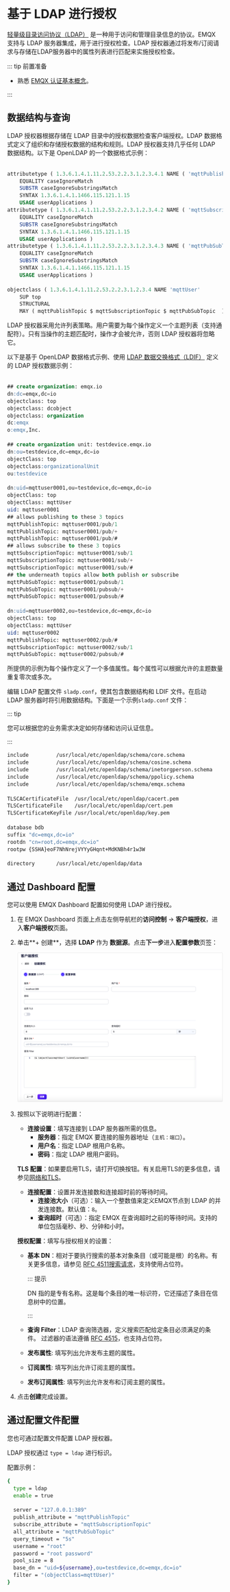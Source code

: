 # 基于 LDAP 进行授权

[轻量级目录访问协议（LDAP）](https://ldap.com/) 是一种用于访问和管理目录信息的协议。EMQX 支持与 LDAP 服务器集成，用于进行授权检查。LDAP 授权器通过将发布/订阅请求与存储在LDAP服务器中的属性列表进行匹配来实施授权检查。

::: tip 前置准备

- 熟悉 [EMQX 认证基本概念](../authn/authn.md)。

:::

## 数据结构与查询

LDAP 授权器根据存储在 LDAP 目录中的授权数据检查客户端授权。LDAP 数据格式定义了组织和存储授权数据的结构和规则。LDAP 授权器支持几乎任何 LDAP 数据结构。以下是 OpenLDAP 的一个数据格式示例：

```sql

attributetype ( 1.3.6.1.4.1.11.2.53.2.2.3.1.2.3.4.1 NAME ( 'mqttPublishTopic' 'mpt' )
	EQUALITY caseIgnoreMatch
	SUBSTR caseIgnoreSubstringsMatch
	SYNTAX 1.3.6.1.4.1.1466.115.121.1.15
	USAGE userApplications )
attributetype ( 1.3.6.1.4.1.11.2.53.2.2.3.1.2.3.4.2 NAME ( 'mqttSubscriptionTopic' 'mst' )
	EQUALITY caseIgnoreMatch
	SUBSTR caseIgnoreSubstringsMatch
	SYNTAX 1.3.6.1.4.1.1466.115.121.1.15
	USAGE userApplications )
attributetype ( 1.3.6.1.4.1.11.2.53.2.2.3.1.2.3.4.3 NAME ( 'mqttPubSubTopic' 'mpst' )
	EQUALITY caseIgnoreMatch
	SUBSTR caseIgnoreSubstringsMatch
	SYNTAX 1.3.6.1.4.1.1466.115.121.1.15
	USAGE userApplications )

objectclass ( 1.3.6.1.4.1.11.2.53.2.2.3.1.2.3.4 NAME 'mqttUser'
    SUP top
	STRUCTURAL
	MAY ( mqttPublishTopic $ mqttSubscriptionTopic $ mqttPubSubTopic  ) )

```
LDAP 授权器采用允许列表策略。用户需要为每个操作定义一个主题列表（支持通配符）。只有当操作的主题匹配时，操作才会被允许，否则 LDAP 授权器将忽略它。

以下是基于 OpenLDAP 数据格式示例、使用 [LDAP 数据交换格式（LDIF）](https://ldap.com/ldif-the-ldap-data-interchange-format/) 定义的 LDAP 授权数据示例：

```sql

## create organization: emqx.io
dn:dc=emqx,dc=io
objectclass: top
objectclass: dcobject
objectclass: organization
dc:emqx
o:emqx,Inc.

## create organization unit: testdevice.emqx.io
dn:ou=testdevice,dc=emqx,dc=io
objectClass: top
objectclass:organizationalUnit
ou:testdevice

dn:uid=mqttuser0001,ou=testdevice,dc=emqx,dc=io
objectClass: top
objectClass: mqttUser
uid: mqttuser0001
## allows publishing to these 3 topics
mqttPublishTopic: mqttuser0001/pub/1
mqttPublishTopic: mqttuser0001/pub/+
mqttPublishTopic: mqttuser0001/pub/#
## allows subscribe to these 3 topics
mqttSubscriptionTopic: mqttuser0001/sub/1
mqttSubscriptionTopic: mqttuser0001/sub/+
mqttSubscriptionTopic: mqttuser0001/sub/#
## the underneath topics allow both publish or subscribe
mqttPubSubTopic: mqttuser0001/pubsub/1
mqttPubSubTopic: mqttuser0001/pubsub/+
mqttPubSubTopic: mqttuser0001/pubsub/#

dn:uid=mqttuser0002,ou=testdevice,dc=emqx,dc=io
objectClass: top
objectClass: mqttUser
uid: mqttuser0002
mqttPublishTopic: mqttuser0002/pub/#
mqttSubscriptionTopic: mqttuser0002/sub/1
mqttPubSubTopic: mqttuser0002/pubsub/#

```

所提供的示例为每个操作定义了一个多值属性。每个属性可以根据允许的主题数量重复零次或多次。

编辑 LDAP 配置文件 `sladp.conf`，使其包含数据结构和 LDIF 文件。在启动 LDAP 服务器时将引用数据结构。下面是一个示例`sladp.conf` 文件：

::: tip

您可以根据您的业务需求决定如何存储和访问认证信息。

:::

```sh
include         /usr/local/etc/openldap/schema/core.schema
include         /usr/local/etc/openldap/schema/cosine.schema
include         /usr/local/etc/openldap/schema/inetorgperson.schema
include         /usr/local/etc/openldap/schema/ppolicy.schema
include         /usr/local/etc/openldap/schema/emqx.schema

TLSCACertificateFile  /usr/local/etc/openldap/cacert.pem
TLSCertificateFile    /usr/local/etc/openldap/cert.pem
TLSCertificateKeyFile /usr/local/etc/openldap/key.pem

database bdb
suffix "dc=emqx,dc=io"
rootdn "cn=root,dc=emqx,dc=io"
rootpw {SSHA}eoF7NhNrejVYYyGHqnt+MdKNBh4r1w3W

directory       /usr/local/etc/openldap/data
```

## 通过 Dashboard 配置

您可以使用 EMQX Dashboard 配置如何使用 LDAP 进行授权。

1. 在 EMQX Dashboard 页面上点击左侧导航栏的**访问控制** -> **客户端授权**，进入**客户端授权**页面。

2. 单击**+ 创建**，选择 **LDAP** 作为 **数据源**。点击**下一步**进入**配置参数**页签：

   <img src="./assets/authz-ldap.png" alt="authz-ldap" style="zoom:90%;" />

3. 按照以下说明进行配置：

   - **连接设置**：填写连接到 LDAP 服务器所需的信息。
     - **服务器**：指定 EMQX 要连接的服务器地址（`主机：端口`）。
     - **用户名**：指定 LDAP 根用户名称。
     - **密码**：指定 LDAP 根用户密码。

   **TLS 配置**：如果要启用TLS，请打开切换按钮。有关启用TLS的更多信息，请参见[网络和TLS](../../network/overview.md)。

   - **连接配置**：设置并发连接数和连接超时前的等待时间。
     - **连接池大小**（可选）：输入一个整数值来定义EMQX节点到 LDAP 的并发连接数。默认值：`8`。
     - **查询超时**（可选）：指定 EMQX 在查询超时之前的等待时间。支持的单位包括毫秒、秒、分钟和小时。

   **授权配置**：填写与授权相关的设置：

   - **基本 DN**：相对于要执行搜索的基本对象条目（或可能是根）的名称。有关更多信息，请参见 [RFC 4511搜索请求](https://datatracker.ietf.org/doc/html/rfc4511#section-4.5.1)，支持使用占位符。

     ::: 提示

     DN 指的是专有名称。这是每个条目的唯一标识符，它还描述了条目在信息树中的位置。

     :::

   - **查询 Filter**：LDAP 查询筛选器，定义搜索匹配给定条目必须满足的条件。 过滤器的语法遵循 [RFC 4515](https://www.rfc-editor.org/rfc/rfc4515)，也支持占位符。

   - **发布属性**: 填写列出允许发布主题的属性。

   - **订阅属性**: 填写列出允许订阅主题的属性。

   - **发布订阅属性**: 填写列出允许发布和订阅主题的属性。

4. 点击**创建**完成设置。

## 通过配置文件配置

您也可通过配置文件配置 LDAP 授权器。

LDAP 授权通过 `type = ldap` 进行标识。

配置示例：

```bash
{
  type = ldap
  enable = true

  server = "127.0.0.1:389"
  publish_attribute = "mqttPublishTopic"
  subscribe_attribute = "mqttSubscriptionTopic"
  all_attribute = "mqttPubSubTopic"
  query_timeout = "5s"
  username = "root"
  password = "root password"
  pool_size = 8
  base_dn = "uid=${username},ou=testdevice,dc=emqx,dc=io"
  filter = "(objectClass=mqttUser)"
}
```
